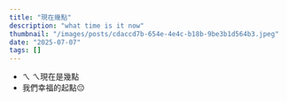 ```yaml
---
title: "現在幾點"
description: "what time is it now"
thumbnail: "/images/posts/cdaccd7b-654e-4e4c-b18b-9be3b1d564b3.jpeg"
date: "2025-07-07"
tags: []
---
```

- ㄟ ㄟ現在是幾點
- 我們幸福的起點😔
